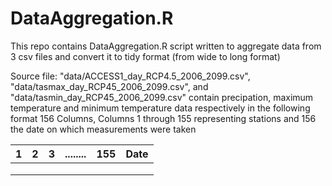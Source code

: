 # DataAggregation.R 

This repo contains DataAggregation.R script written to aggregate data from 3 csv files and convert it to tidy format (from wide to long format)

Source file: "data/ACCESS1_day_RCP4.5_2006_2099.csv", "data/tasmax_day_RCP45_2006_2099.csv", and "data/tasmin_day_RCP45_2006_2099.csv" contain precipation, maximum temperature and minimum temperature data respectively in the following format 156 Columns, Columns 1 through 155 representing stations
and 156 the date on which measurements were taken

| 1 | 2 | 3 | ........|155|Date|  
|---|---|---|---------|---|----|  
|   |   |   |         |   |    |  
|   |   |   |         |   |    |  
|   |   |   |         |   |    |  


